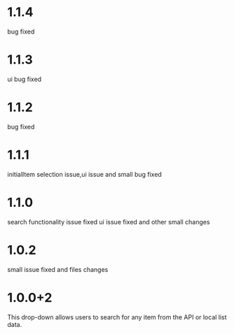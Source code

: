 # 1.1.4
bug fixed 

# 1.1.3
ui bug fixed

# 1.1.2
bug fixed

# 1.1.1
initialItem selection issue,ui issue and small bug fixed 

# 1.1.0
search functionality issue fixed ui issue fixed and other small changes

# 1.0.2
small issue fixed and files changes

# 1.0.0+2
This drop-down allows users to search for any item from the API or local list data.